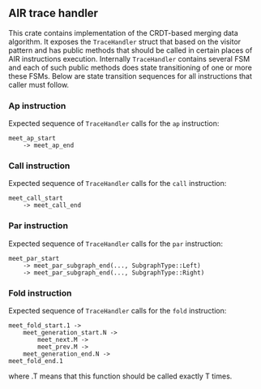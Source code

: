 ## AIR trace handler

This crate contains implementation of the CRDT-based merging data algorithm. It exposes the `TraceHandler` struct that based on the visitor pattern and has public methods that should be called in certain places of AIR instructions execution. Internally `TraceHandler` contains several FSM and each of such public methods does state transitioning of one or more these FSMs. Below are state transition sequences for all instructions that caller must follow.

### Ap instruction

Expected sequence of `TraceHandler` calls for the `ap` instruction:
```
meet_ap_start
    -> meet_ap_end
```

### Call instruction

Expected sequence of `TraceHandler` calls for the `call` instruction:
```
meet_call_start
    -> meet_call_end
```

### Par instruction

Expected sequence of `TraceHandler` calls for the `par` instruction: 
```
meet_par_start
    -> meet_par_subgraph_end(..., SubgraphType::Left)
    -> meet_par_subgraph_end(..., SubgraphType::Right)
```

### Fold instruction

Expected sequence of `TraceHandler` calls for the `fold` instruction:
```
meet_fold_start.1 ->
    meet_generation_start.N ->
        meet_next.M ->
        meet_prev.M ->
    meet_generation_end.N ->
meet_fold_end.1
```
where .T means that this function should be called exactly T times.
